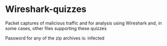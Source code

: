 # Wireshark-quizzes
Packet captures of malicious traffic and for analysis using Wireshark and, in some cases, other files supporting these quizzes

Password for any of the zip archives is: infected
